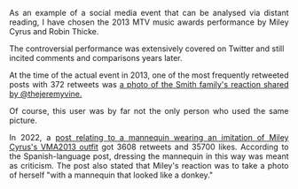 <p align="justify">As an example of a social media event that can be analysed via distant reading, I have chosen the 2013 MTV music awards performance by Miley Cyrus and Robin Thicke.

The controversial performance was extensively covered on Twitter and still incited comments and comparisons years later.</p>

<p align="justify">At the time of the actual event in 2013, one of the most frequently retweeted posts with 372 retweets was <a href="https://twitter.com/theJeremyVine/status/372040980910067713">a photo of the Smith family's reaction shared by @thejeremyvine.</a></p>

<p align="justify">Of course, this user was by far not the only person who used the same picture.</p>

<p align="justify">In 2022, a <a href="https://twitter.com/milesholy/status/1488596498753499142">post relating to a mannequin wearing an imitation of Miley Cyrus's VMA2013 outfit</a> got 3608 retweets and 35700 likes. According to the Spanish-language post, dressing the mannequin in this way was meant as criticism. The post also stated that Miley's reaction was to take a photo of herself "with a mannequin that looked like a donkey."</p>



